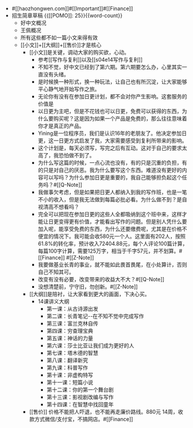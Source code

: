 - #[[haozhongwen.com]]#[[Important]]#[[Finance]]
- 招生简章草稿 {{[[POMO]]: 25}}{{word-count}}
    - 好中文概况
    - 王佩概况
    - 所有这些都不如一篇小文来得有效
    - [[小文]]+[[大纲]]+[[售价]]才是核心
        - [[小文]]是关键，调动大家的购买欲，心动。
            - 参考[[写作与复利]]以及[[s04e14写作与复利]]
            - 不知不觉，好中文已经到了第六期。第六期要怎么办，心里其实一直没有头绪。
            - 是时候换一种形式，换一种玩法，让自己也有所沉淀，让大家能够平心静气地开始写作之旅。
            - 无论你有没有在参加日更计划，都不会对你产生影响。这套服务的价值是
            - 以日更为主吧，但是不花钱也可以日更，免费可以获得的东西，为什么要购买呢？这是因为如果一个产品是免费的，那么往往意味着你才是真正的产品。
            - Yining是一位程序员，我们是认识16年的老朋友了。他决定参加日更，这一日更方式启发了我，大家需要感受到复利所带来的影响。
            - 这个计划是，每天必须写，写完之后有互动。这对于自己的要求太高了，我恐怕做不到了。
            - 为什么写这篇的时候，一点心流也没有，有的只是沉重的负担，有的只是对自己的厌恶。我为什么要写这个东西。难道没有更好的内容可以写吗？为什么参加日更是重要的，我自己能够担负起这个任务吗？#[[Q-Note]]
            - 我做事欠考虑，但是如果把日更人都纳入到我的写作班，也是一笔不小的收入，但是我无法做到每篇必批必看。为什么做不到？是自视清高不想看吗？
            - 完全可以把现在参加日更的这些人全都吸纳到这个班中来，这样才能让日更变得更有价值，才能看出写作的问题。但是别人凭什么要加入呢，能享受免费的东西，为什么还要缴费呢，尤其是在价格不便宜的情况下。我可能会收580元一个人。这里面有202人，按照61.8%的转化率，预计收入72404.88元，每个人评论100篇计算，每篇100字计算，需要125万字，相当于千字57元，并不划算。#[[Finance]] #[[Z-Note]]
            - 我要做基业长青的事业，就不能如此畏首畏尾，在小处算计，否则自己不知其可。
            - 改变有没有必要，改变带来的收益大不大？#[[Q-Note]]
            - 没想清楚前，宁守旧，勿创新。#[[Z-Note]]
        - [[大纲]]是陪衬，让大家看到更大的画面，下决心买。
            - 14课讲义大纲
                - 第一课：从古诗源出发
                - 第二课：长青笔记--在不知不觉中完成写作
                - 第三课：富兰克林自传
                - 第四课：穷查理宝典
                - 第五课：神话的力量
                - 第六课：莎士比亚让我们成为更好的人
                - 第七课：塔木德的智慧
                - 第八课：翻译新究
                - 第九课：科普写作
                - 第十课：非虚构特写
                - 第十一课：短篇小说
                - 第十二课：你的第一个舞台剧
                - 第十三课：影视剧改编与写作
                - 第十四课：在智慧中找回童年
        - [[售价]] 价格不能把人吓退，也不能再走廉价路线。880元 14周，收款方式微信/支付宝，不搞网店。#[[Finance]]
